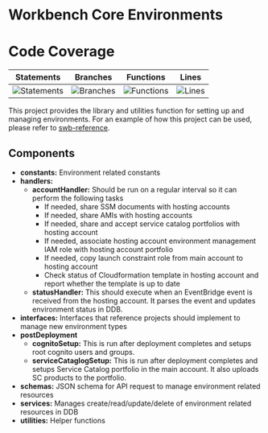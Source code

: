 # Workbench Core Environments

# Code Coverage
| Statements                  | Branches                | Functions                 | Lines             |
| --------------------------- | ----------------------- | ------------------------- | ----------------- |
| ![Statements](https://img.shields.io/badge/statements-78.9%25-red.svg?style=flat) | ![Branches](https://img.shields.io/badge/branches-71.8%25-red.svg?style=flat) | ![Functions](https://img.shields.io/badge/functions-81.33%25-yellow.svg?style=flat) | ![Lines](https://img.shields.io/badge/lines-78.87%25-red.svg?style=flat) |

This project provides the library and utilities function for setting up and managing environments. For an example of how this project can be used, please refer to [swb-reference](../../solutions/swb-reference).

## Components
* **constants:** Environment related constants
* **handlers:** 
  * **accountHandler:** Should be run on a regular interval so it can perform the following tasks
    * If needed, share SSM documents with hosting accounts
    * If needed, share AMIs with hosting accounts
    * If needed, share and accept service catalog portfolios with hosting account
    * If needed, associate hosting account environment management IAM role with hosting account portfolio
    * If needed, copy launch constraint role from main account to hosting account
    * Check status of Cloudformation template in hosting account and report whether the template is up to date
  * **statusHandler:** This should execute when an EventBridge event is received from the hosting account. It parses the event and updates environment status in DDB.
* **interfaces:** Interfaces that reference projects should implement to manage new environment types 
* **postDeployment**
  * **cognitoSetup:** This is run after deployment completes and setups root cognito users and groups.
  * **serviceCataglogSetup:** This is run after deployment completes and setups Service Catalog portfolio in the main account. It also uploads SC products to the portfolio.
* **schemas:** JSON schema for API request to manage environment related resources
* **services:** Manages create/read/update/delete of environment related resources in DDB
* **utilities:** Helper functions


